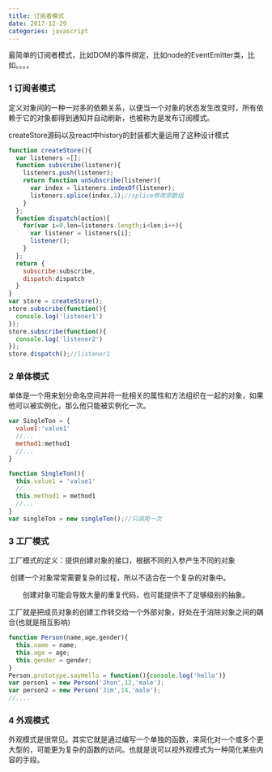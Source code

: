 ```yaml
---
title: 订阅者模式
date: 2017-12-29
categories: javascript
---
```


最简单的订阅者模式，比如DOM的事件绑定，比如node的EventEmitter类，比如。。。。

### 1 订阅者模式

定义对象间的一种一对多的依赖关系，以便当一个对象的状态发生改变时，所有依赖于它的对象都得到通知并自动刷新，也被称为是发布订阅模式。

createStore源码以及react中history的封装都大量运用了这种设计模式

```javascript
function createStore(){
  var listeners =[];
  function subscribe(listener){
    listeners.push(listener);
    return function unSubscribe(listener){
      var index = listeners.indexOf(listener);
      listeners.splice(index,1);//splice修改原数组
    }
  };
  function dispatch(action){
    for(var i=0,len=listeners.length;i<len;i++){
      var listener = listeners[i];
      listener();
    }
  };
  return {
    subscribe:subscribe,
    dispatch:dispatch
  }
}    
var store = createStore();
store.subscribe(function(){
  console.log('listener1')
});
store.subscribe(function(){
  console.log('listener2')
});
store.dispatch();//listener1 
```

### 2 单体模式

单体是一个用来划分命名空间并将一批相关的属性和方法组织在一起的对象，如果他可以被实例化，那么他只能被实例化一次。

```javascript
var SingleTon = {
  value1:'value1'
  //...
  method1:method1
  //...
}
```

```javascript
function SingleTon(){
  this.value1 = 'value1'
  //...
  this.method1 = method1
  //...
}
var singleTon = new singleTon();//只调用一次
```



### 3 工厂模式

工厂模式的定义：提供创建对象的接口，根据不同的入参产生不同的对象

​      创建一个对象常常需要复杂的过程，所以不适合在一个复杂的对象中。

　　创建对象可能会导致大量的重复代码，也可能提供不了足够级别的抽象。

​      工厂就是把成员对象的创建工作转交给一个外部对象，好处在于消除对象之间的耦合(也就是相互影响)

```javascript
function Person(name,age,gender){
  this.name = name;
  this.age = age;
  this.gender = gender;
}
Person.prototype.sayHello = function(){console.log('hello')}
var person1 = new Person('Jhon',12,'male');
var person2 = new Person('Jim',14,'male');
//....
```

### 4 外观模式

外观模式是很常见。其实它就是通过编写一个单独的函数，来简化对一个或多个更大型的，可能更为复杂的函数的访问。也就是说可以视外观模式为一种简化某些内容的手段。



